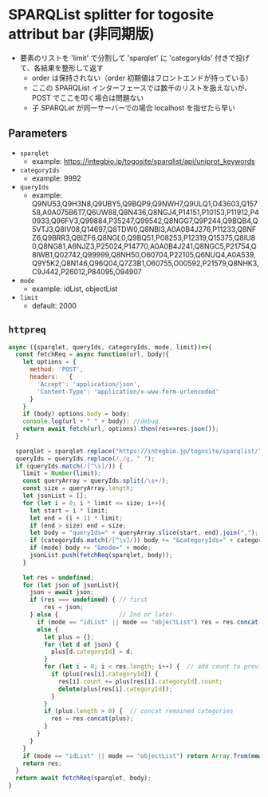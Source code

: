 # SPARQList splitter for togosite attribut bar (非同期版)

* 要素のリストを 'limit' で分割して 'sparqlet' に 'categoryIds' 付きで投げて、各結果を整形して返す
  * order は保持されない（order 初期値はフロントエンドが持っている）
  * ここの SPARQList インターフェースでは数千のリストを扱えないが、POST でここを叩く場合は問題ない
  * 子 SPARQLet が同一サーバーでの場合 localhost を指せたら早い

## Parameters

* `sparqlet`
  * example: https://integbio.jp/togosite/sparqlist/api/uniprot_keywords
* `categoryIds`
  * example: 9992
* `queryIds`
  * example: Q9NU53,Q9H3N8,Q9UBY5,Q9BQP9,Q9NWH7,Q9ULQ1,O43603,Q15758,A0A075B6T7,Q6UW88,Q8N436,Q8NGJ4,P14151,P10153,P11912,P40933,Q96FV3,Q99884,P35247,Q99542,Q8NGG7,Q9P244,Q9BQB4,Q5VTJ3,Q8IV08,Q14697,Q8TDW0,Q8NBI3,A0A0B4J276,P11233,Q8NFZ6,Q9BRR3,Q8IZF6,Q8NGL0,Q9BQ51,P08253,P12319,Q15375,Q8IU80,Q8NG81,A6NJZ3,P25024,P14770,A0A0B4J241,Q8NGC5,P21754,Q8IWB1,Q02742,Q99999,Q8NH50,O60704,P22105,Q6NUQ4,A0A539,Q9Y5K2,Q8N146,Q96Q04,Q7Z3B1,O60755,O00592,P21579,Q8NHK3,C9J442,P26012,P84095,O94907
* `mode`
  * example: idList, objectList
* `limit`
  * default: 2000

## `httpreq`

```javascript
async ({sparqlet, queryIds, categoryIds, mode, limit})=>{
  const fetchReq = async function(url, body){
    let options = {
      method: 'POST',
      headers:	 {
        'Accept': 'application/json',
        'Content-Type': 'application/x-www-form-urlencoded'
      }
    }
    if (body) options.body = body;
    console.log(url + " " + body); //debug
    return await fetch(url, options).then(res=>res.json());
  }
  
  sparqlet = sparqlet.replace("https://integbio.jp/togosite/sparqlist/", "http://localhost:3000/togosite/sparqlist/");
  queryIds = queryIds.replace(/,/g, " ");
  if (queryIds.match(/[^\s]/)) {
    limit = Number(limit);
    const queryArray = queryIds.split(/\s+/);
    const size = queryArray.length;
    let jsonList = [];
    for (let i = 0; i * limit <= size; i++){
      let start = i * limit;
      let end = (i + 1) * limit;
      if (end > size) end = size;
      let body = "queryIds=" + queryArray.slice(start, end).join(",");
      if (categoryIds.match(/[^\s]/)) body += "&categoryIds=" + categoryIds;
      if (mode) body += "&mode=" + mode;
      jsonList.push(fetchReq(sparqlet, body));
    }
    
    let res = undefined;
    for (let json of jsonList){ 
      json = await json;
      if (res === undefined) { // first
          res = json;
      } else {                 // 2nd or later
        if (mode == "idList" || mode == "objectList") res = res.concat(json);
        else {
          let plus = {};
          for (let d of json) {
            plus[d.categoryId] = d;
          }
          for (let i = 0; i < res.length; i++) {  // add count to previous result
            if (plus[res[i].categoryId]) {
              res[i].count += plus[res[i].categoryId].count;
              delete(plus[res[i].categoryId]);
            }
          }
          if (plus.length > 0) {  // concat remained categories
            res = res.concat(plus);
          }
        }
      }
    }
    if (mode == "idList" || mode == "objectList") return Array.from(new Set(res)); // unique
    return res;
  }
  return await fetchReq(sparqlet, body);
}
```
